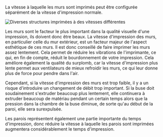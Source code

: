 La vitesse à laquelle les murs sont imprimés peut être configurée séparément de la vitesse d'impression normale.

![Diverses structures imprimées à des vitesses différentes](../../../articles/images/speed_difference.png)

Les murs sont le facteur le plus important dans la qualité visuelle d'une impression, ils doivent donc être beaux. La vitesse d'impression des murs, en particulier celle du mur extérieur, est un facteur majeur de l'aspect esthétique de ces murs. Il est donc conseillé de faire imprimer les murs assez lentement. Cela permet de réduire les vibrations de l'imprimante, ce qui, en fin de compte, réduit le bourdonnement de votre impression. Cela améliore également la qualité du surplomb, car la vitesse d'impression plus lente permet aux ventilateurs de mieux refroidir les murs, ce qui leur donne plus de force pour pendre dans l'air.

Cependant, si la vitesse d'impression des murs est trop faible, il y a un risque d'introduire un changement de débit trop important. Si la buse doit soudainement s'extruder beaucoup plus lentement, elle continuera à extruder beaucoup de matériau pendant un certain temps alors que la pression dans la chambre de la buse diminue, de sorte qu'au début de la paroi, elle sera surexpulsée.

Les parois représentent également une partie importante du temps d'impression, donc réduire la vitesse à laquelle les parois sont imprimées augmentera considérablement le temps d'impression.
